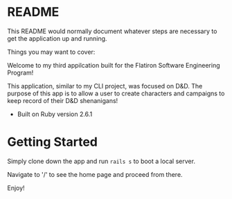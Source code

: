 # README

This README would normally document whatever steps are necessary to get the
application up and running.

Things you may want to cover:

Welcome to my third appilcation built for the Flatiron Software Engineering Program!

This application, similar to my CLI project, was focused on D&D. The purpose of this app is to allow a user to create characters and campaigns to keep record of their D&D shenanigans!

* Built on Ruby version 2.6.1

# Getting Started

Simply clone down the app and run `rails s` to boot a local server.

Navigate to '/' to see the home page and proceed from there.

Enjoy!
